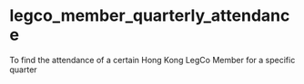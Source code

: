 # legco_member_quarterly_attendance
To find the attendance of a certain Hong Kong LegCo Member for a specific quarter
